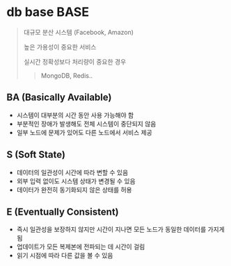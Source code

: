# db base BASE

> 대규모 분산 시스템 (Facebook, Amazon)
>
> 높은 가용성이 중요한 서비스
>
> 실시간 정확성보다 처리량이 중요한 경우
>
> > MongoDB, Redis..

## BA (Basically Available)

- 시스템이 대부분의 시간 동안 사용 가능해야 함
- 부분적인 장애가 발생해도 전체 시스템이 중단되지 않음
- 일부 노드에 문제가 있어도 다른 노드에서 서비스 제공

## S (Soft State)

- 데이터의 일관성이 시간에 따라 변할 수 있음
- 외부 입력 없이도 시스템 상태가 변경될 수 있음
- 데이터가 완전히 동기화되지 않은 상태를 허용

## E (Eventually Consistent)

- 즉시 일관성을 보장하지 않지만 시간이 지나면 모든 노드가 동일한 데이터를 가지게 됨
- 업데이트가 모든 복제본에 전파되는 데 시간이 걸림
- 읽기 시점에 따라 다른 값을 볼 수 있음
